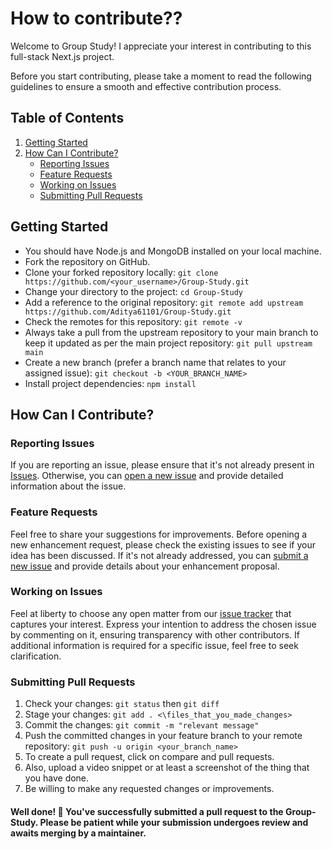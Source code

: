 # How to contribute??

Welcome to Group Study! I appreciate your interest in contributing to this full-stack Next.js project.

Before you start contributing, please take a moment to read the following guidelines to ensure a smooth and effective contribution process.

## Table of Contents

1. [Getting Started](#getting-started)
2. [How Can I Contribute?](#how-can-i-contribute)
    - [Reporting Issues](#reporting-issues)
    - [Feature Requests](#feature-requests)
    - [Working on Issues](#working-on-issues)
    - [Submitting Pull Requests](#submitting-pull-requests)

## Getting Started

- You should have Node.js and MongoDB installed on your local machine.
- Fork the repository on GitHub.
- Clone your forked repository locally: `git clone https://github.com/<your_username>/Group-Study.git`
- Change your directory to the project: `cd Group-Study`
- Add a reference to the original repository: `git remote add upstream https://github.com/Aditya61101/Group-Study.git`
- Check the remotes for this repository: `git remote -v`
- Always take a pull from the upstream repository to your main branch to keep it updated as per the main project repository: `git pull upstream main`
- Create a new branch (prefer a branch name that relates to your assigned issue): `git checkout -b <YOUR_BRANCH_NAME>`
- Install project dependencies: `npm install`

## How Can I Contribute?

### Reporting Issues

If you are reporting an issue, please ensure that it's not already present in [Issues](https://github.com/Aditya61101/Group-Study/issues). Otherwise, you can [open a new issue](https://github.com/Aditya61101/Group-Study/issues/new) and provide detailed information about the issue.

### Feature Requests

Feel free to share your suggestions for improvements. Before opening a new enhancement request, please check the existing issues to see if your idea has been discussed. If it's not already addressed, you can [submit a new issue](https://github.com/Aditya61101/Group-Study/issues/new) and provide details about your enhancement proposal.

### Working on Issues

Feel at liberty to choose any open matter from our [issue tracker](https://github.com/Aditya61101/Group-Study/issues) that captures your interest. Express your intention to address the chosen issue by commenting on it, ensuring transparency with other contributors. If additional information is required for a specific issue, feel free to seek clarification.

### Submitting Pull Requests

1. Check your changes: `git status` then `git diff`
2. Stage your changes: `git add . <\files_that_you_made_changes>`
3. Commit the changes: `git commit -m "relevant message"`
4. Push the committed changes in your feature branch to your remote repository: `git push -u origin <your_branch_name>`
5. To create a pull request, click on compare and pull requests.
6. Also, upload a video snippet or at least a screenshot of the thing that you have done.
7. Be willing to make any requested changes or improvements.
#### Well done! 🎉 You've successfully submitted a pull request to the Group-Study. Please be patient while your submission undergoes review and awaits merging by a maintainer.
